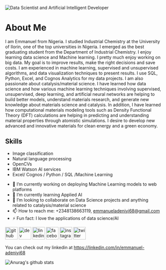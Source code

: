 ![Data Scientist and Artificial Intelligent Developer](https://media-exp3.licdn.com/dms/image/C4E03AQGIk6nLaovhBA/profile-displayphoto-shrink_400_400/0/1610729261689?e=1631750400&v=beta&t=zk2EijIzxzgmG5hz-nzSZmotWU-z8Wp5LzaMh1da7SU)

# About Me
I am Emmanuel from Nigeria. I studied Industrial Chemistry at the University of Ilorin, one of the top universities in Nigeria. I emerged as the best graduating student from the Department of Industrial Chemistry.  I enjoy learning data science and Machine learning. I pretty much enjoy working on big data. My goal is to improve results, make the right decisions and save costs.
I am experienced in machine learning, supervised and unsupervised algorithms, and data visualization techniques to present results. I use SQL, Python, Excel, and Cognos Analytics for my data projects. I am also passionate about catalysis/material science. I have learned how data science and how various machine learning techniques involving supervised, unsupervised, deep learning, and artificial neural networks are helping to build better models, understand materials research, and generate new knowledge about materials science and catalysis. In addition, I have learned how computational materials modeling tools such as Density Functional Theory (DFT) calculations are helping in predicting and understanding material properties through atomistic simulations. I desire to develop new advanced and innovative materials for clean energy and a green economy.

## Skills
* Image classification
* Natural language processing
* OpenCVs
* IBM Watson AI services
* Excel/ Cognos / Python / SQL /Machine Learning

- 🔭 I’m currently working on deploying Machine Learning models to web platforms 
- 🌱 I’m currently learning Applied AI  
- 👯 I’m looking to collaborate on Data Science projects and anything related to catalysis/material science 
- 📫 How to reach me: +2348138663119, emmanueladeniyi68@gmail.com 
- ⚡ Fun fact: I love the applications of data science/AI 

[<img src='https://cdn.jsdelivr.net/npm/simple-icons@3.0.1/icons/github.svg' alt='github' height='40'>](https://github.com/emmanueladeniyi)  [<img src='https://cdn.jsdelivr.net/npm/simple-icons@3.0.1/icons/dev-dot-to.svg' alt='dev' height='40'>](https://dev.to/emmanueladeniyi)  [<img src='https://cdn.jsdelivr.net/npm/simple-icons@3.0.1/icons/linkedin.svg' alt='linkedin' height='40'>](https://www.linkedin.com/in/https://www.linkedin.com/in/emmanuel-adeniyi68//)  [<img src='https://cdn.jsdelivr.net/npm/simple-icons@3.0.1/icons/facebook.svg' alt='facebook' height='40'>](https://www.facebook.com/https://web.facebook.com/emmanueladeniyi68)  [<img src='https://cdn.jsdelivr.net/npm/simple-icons@3.0.1/icons/instagram.svg' alt='instagram' height='40'>](https://www.instagram.com/https://www.instagram.com/adeniyiroyal//)  [<img src='https://cdn.jsdelivr.net/npm/simple-icons@3.0.1/icons/twitter.svg' alt='twitter' height='40'>](https://twitter.com/https://twitter.com/Emmyroyal11)  

 You can check out my linkedin at https://linkedin.com/in/emmanuel-adeniyi68

![Anurag's github stats](https://github-readme-stats.vercel.app/api?username=emmanueladeniyi)
